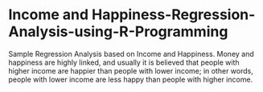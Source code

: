 # Income and Happiness-Regression-Analysis-using-R-Programming
Sample Regression Analysis based on  Income and Happiness. Money and happiness are highly linked, and usually it is believed that people with higher income are happier than people with lower income; in other words, people with lower income are less happy than people with higher income.
